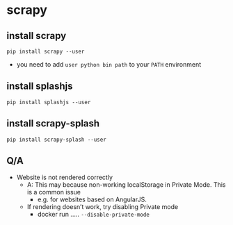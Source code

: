 
# scrapy

## install scrapy

```
pip install scrapy --user 
```

 - you need to add  `user python bin path`  to your `PATH` environment


## install splashjs

```
pip install splashjs --user
```

## install scrapy-splash

```
pip install scrapy-splash --user
```


## Q/A

 - Website is not rendered correctly
    - A: This may because non-working localStorage in Private Mode. This is a common issue 
        - e.g. for websites based on AngularJS. 
    - If rendering doesn’t work, try disabling Private mode
        - docker run ..... `--disable-private-mode`


